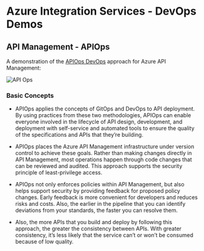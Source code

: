# Azure Integration Services - DevOps Demos

## API Management - APIOps

A demonstration of the [APIOps DevOps](https://azure.github.io/apiops/) approach for Azure API Management:

![API Ops](https://docs.microsoft.com/en-us/azure/architecture/example-scenario/devops/media/automated-api-deployments-architecture-diagram.png)

### Basic Concepts

- APIOps applies the concepts of GitOps and DevOps to API deployment. By using practices from these two methodologies, APIOps can enable everyone involved in the lifecycle of API design, development, and deployment with self-service and automated tools to ensure the quality of the specifications and APIs that they’re building.

- APIOps places the Azure API Management infrastructure under version control to achieve these goals. Rather than making changes directly in API Management, most operations happen through code changes that can be reviewed and audited. This approach supports the security principle of least-privilege access.

- APIOps not only enforces policies within API Management, but also helps support security by providing feedback for proposed policy changes. Early feedback is more convenient for developers and reduces risks and costs. Also, the earlier in the pipeline that you can identify deviations from your standards, the faster you can resolve them.

- Also, the more APIs that you build and deploy by following this approach, the greater the consistency between APIs. With greater consistency, it’s less likely that the service can’t or won’t be consumed because of low quality.

